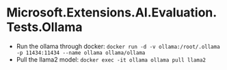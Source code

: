# Microsoft.Extensions.AI.Evaluation.Tests.Ollama

- Run the ollama through docker: `docker run -d -v ollama:/root/.ollama -p 11434:11434 --name ollama ollama/ollama`
- Pull the llama2 model: `docker exec -it ollama ollama pull llama2`
